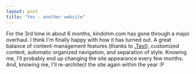 ```yaml
---
layout: post
title: "Yes - another website"
---
```


For the 3rd time in about 6 months, kindohm.com has gone through a major overhaul. I think I'm finally happy with how it has turned out. A great balance of content-management features (thanks to <a target="_blank" href="http://scottwater.com/blog">.Text</a>), customized content, automatic organized navigation, and separation of style. Knowing me, I'll probably end up changing the site appearance every few months. And, knowing me, I'll re-architect the site again within the year :P 
